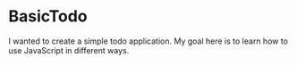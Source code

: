 # BasicTodo
I wanted to create a simple todo application. My goal here is to learn how to use JavaScript in different ways.

